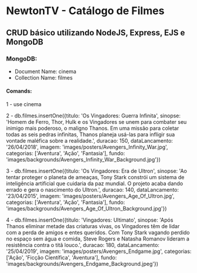 # NewtonTV - Catálogo de Filmes

## CRUD básico utilizando NodeJS, Express, EJS e MongoDB

### MongoDB:

* Document Name: cinema
* Collection Name: filmes

#### Comands:

1 - use cinema

2 - db.filmes.insertOne({titulo: 'Os Vingadores: Guerra Infinita', sinopse: 'Homem de Ferro, Thor, Hulk e os Vingadores se unem para combater seu inimigo mais poderoso, o maligno Thanos. Em uma missão para coletar todas as seis pedras infinitas, Thanos planeja usá-las para infligir sua vontade maléfica sobre a realidade.', duracao: 150, dataLancamento: '26/04/2018', imagem: 'images/posters/Avengers_Infinity_War.jpg', categorias: ['Aventura', 'Ação', 'Fantasia'], fundo: 'images/backgrounds/Avengers_Infinity_War_Background.jpg'})

3 - db.filmes.insertOne({titulo: 'Os Vingadores: Era de Ultron', sinopse: 'Ao tentar proteger o planeta de ameaças, Tony Stark constrói um sistema de inteligência artificial que cuidaria da paz mundial. O projeto acaba dando errado e gera o nascimento do Ultron.', duracao: 140, dataLancamento: '23/04/2015', imagem: 'images/posters/Avengers_Age_Of_Ultron.jpg', categorias: ['Aventura', 'Ação', 'Fantasia'], fundo: 'images/backgrounds/Avengers_Age_Of_Ultron_Background.jpg'})

4 - db.filmes.insertOne({titulo: 'Vingadores: Ultimato', sinopse: 'Após Thanos eliminar metade das criaturas vivas, os Vingadores têm de lidar com a perda de amigos e entes queridos. Com Tony Stark vagando perdido no espaço sem água e comida, Steve Rogers e Natasha Romanov lideram a resistência contra o titã louco.', duracao: 180, dataLancamento: '25/04/2019', imagem: 'images/posters/Avengers_Endgame.jpg', categorias: ['Ação', 'Ficção Científica', 'Aventura'], fundo: 'images/backgrounds/Avengers_Endgame_Background.jpeg'})
